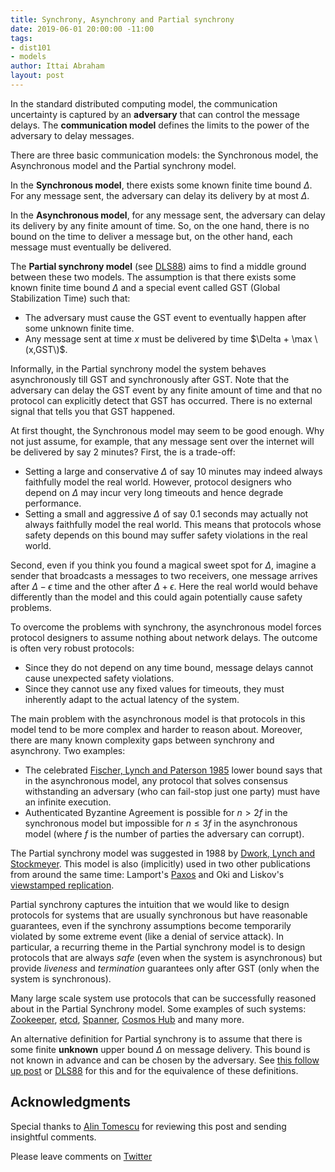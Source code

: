 ```yaml
---
title: Synchrony, Asynchrony and Partial synchrony
date: 2019-06-01 20:00:00 -11:00
tags:
- dist101
- models
author: Ittai Abraham
layout: post
---
```


In the standard distributed computing model, the communication uncertainty is captured by an **adversary** that can control the message delays. The **communication model** defines the limits to the power of the adversary to delay messages. 

There are three basic communication models: the Synchronous model, the Asynchronous model and the Partial synchrony model.


In the **Synchronous model**, there exists some known finite time bound $\Delta$. For any message sent, the adversary can delay its delivery by at most $\Delta$.

In the **Asynchronous model**, for any message sent, the adversary can delay its delivery by any finite amount of time. So, on the one hand, there is no bound on the time to deliver a message but, on the other hand, each message must eventually be delivered.

The **Partial synchrony model** (see [DLS88](https://groups.csail.mit.edu/tds/papers/Lynch/jacm88.pdf)) aims to find a middle ground between these two models. The assumption is that there exists some known finite time bound $\Delta$ and a special event called GST (Global Stabilization Time) such that:
* The adversary must cause the GST event to eventually happen after some unknown finite time. 
* Any message sent at time $x$ must be delivered by time $\Delta + \max \(x,GST\)$.

Informally,  in the Partial synchrony model the system behaves asynchronously till GST and synchronously after GST. Note that the adversary can delay the GST event by any finite amount of time and that no protocol can explicitly detect that GST has occurred. There is no external signal that tells you that GST happened.

At first thought, the Synchronous model may seem to be good enough. Why not just assume, for example, that any message sent over the internet will be delivered by say 2 minutes? First, the is a trade-off:
* Setting a large and conservative $\Delta$ of say 10 minutes may indeed always faithfully model the real world. However, protocol designers who depend on $\Delta$ may incur very long timeouts and hence degrade performance.
* Setting a small and aggressive $\Delta$ of say 0.1 seconds may actually not always faithfully model the real world. This means that protocols whose safety depends on this bound may suffer safety violations in the real world.

Second, even if you think you found a magical sweet spot for $\Delta$, imagine a sender that broadcasts a messages to two receivers, one message arrives after $\Delta - \epsilon$ time and the other after $\Delta + \epsilon$. Here the real world would behave differently than the model and this could again potentially cause safety problems.

To overcome the problems with synchrony, the asynchronous model forces protocol designers to assume nothing about network delays. The outcome is often very robust protocols: 
* Since they do not depend on any time bound, message delays cannot cause unexpected safety violations.
* Since they cannot use any fixed values for timeouts, they must inherently adapt to the actual latency of the system.

The main problem with the asynchronous model is that protocols in this model tend to be more complex and harder to reason about. Moreover, there are many known complexity gaps between synchrony and asynchrony. Two examples:
* The celebrated [Fischer, Lynch and Paterson 1985](https://groups.csail.mit.edu/tds/papers/Lynch/jacm85.pdf) lower bound says that in the asynchronous model, any protocol that solves consensus withstanding an adversary (who can fail-stop just one party) must have an infinite execution.
* Authenticated Byzantine Agreement is possible for $n>2f$ in the synchronous model but impossible for $n \leq 3f$ in the asynchronous model (where $f$ is the number of parties the adversary can corrupt).

The Partial synchrony model was suggested in 1988 by [Dwork, Lynch and Stockmeyer](https://groups.csail.mit.edu/tds/papers/Lynch/jacm88.pdf). This  model is also (implicitly) used in two other publications from around the same time:  Lamport's [Paxos](https://lamport.azurewebsites.net/pubs/lamport-paxos.pdf) and Oki and Liskov's [viewstamped replication](https://dl.acm.org/citation.cfm?id=62549).

Partial synchrony captures the intuition that we would like to design protocols for systems that are usually synchronous but have reasonable guarantees, even if the synchrony assumptions become temporarily violated by some extreme event (like a denial of service attack). In particular, a recurring theme in the Partial synchrony model is to design protocols that are always _safe_ (even when the system is asynchronous) but provide _liveness_ and _termination_ guarantees only after GST (only when the system is synchronous).

Many large scale system use protocols that can be successfully reasoned about in the Partial Synchrony model. Some examples of such systems: [Zookeeper](https://zookeeper.apache.org/), [etcd](https://github.com/etcd-io/etcd), [Spanner](https://cloud.google.com/spanner/), [Cosmos Hub](https://hub.cosmos.network/) and many more.

An alternative definition for Partial synchrony is to assume that there is some finite **unknown** upper bound $\Delta$ on message delivery. This bound is not known in advance and can be chosen by the adversary. See [this follow up post](https://decentralizedthoughts.github.io/2019-09-13-flavours-of-partial-synchrony/) or [DLS88](https://groups.csail.mit.edu/tds/papers/Lynch/jacm88.pdf) for this and for the equivalence of these definitions.

## Acknowledgments
Special thanks to [Alin Tomescu](http://people.csail.mit.edu/alinush/) for reviewing this post and sending insightful comments.

Please leave comments on [Twitter](https://twitter.com/ittaia/status/1140328864788504581?s=20)
